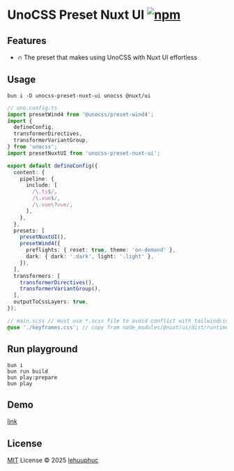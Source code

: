 # UnoCSS Preset Nuxt UI [![npm](https://img.shields.io/npm/v/unocss-preset-nuxt-ui)](https://npmjs.com/package/unocss-preset-nuxt-ui)

## Features
- 🔥 The preset that makes using UnoCSS with Nuxt UI effortless

## Usage
```shell
bun i -D unocss-preset-nuxt-ui unocss @nuxt/ui
```

```ts
// uno.config.ts
import presetWind4 from '@unocss/preset-wind4';
import {
  defineConfig,
  transformerDirectives,
  transformerVariantGroup,
} from 'unocss';
import presetNuxtUI from 'unocss-preset-nuxt-ui';

export default defineConfig({
  content: {
    pipeline: {
      include: [
        /\.ts$/,
        /\.vue$/,
        /\.vue\?vue/,
      ],
    },
  },
  presets: [
    presetNuxtUI(),
    presetWind4({
      preflights: { reset: true, theme: 'on-demand' },
      dark: { dark: '.dark', light: '.light' },
    }),
  ],
  transformers: [
    transformerDirectives(),
    transformerVariantGroup(),
  ],
  outputToCssLayers: true,
});
```

```scss
// main.scss // must use *.scss file to avoid conflict with tailwindcss
@use './keyframes.css'; // copy from node_modules/@nuxt/ui/dist/runtime/keyframes.css
```

## Run playground
```shell
bun i
bun run build
bun play:prepare
bun play
```

## Demo
[link](https://unocss-preset-nuxt-ui.netlify.app)

## License

[MIT](./LICENSE) License © 2025 [lehuuphuc](https://github.com/lehuuphuc)
